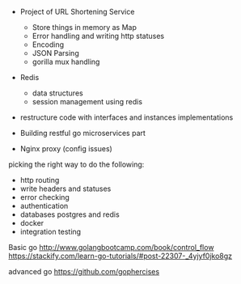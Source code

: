 - Project of URL Shortening Service 
    - Store things in memory as Map
    - Error handling and writing http statuses
    - Encoding
    - JSON Parsing 
    - gorilla mux handling 

- Redis
    - data structures
    - session management using redis 

- restructure code with interfaces and instances implementations 

- Building restful go microservices part 

- Nginx proxy (config issues)


picking the right way to do the following:
- http routing
- write headers and statuses
- error checking 
- authentication
- databases postgres and redis
- docker
- integration testing


Basic go
http://www.golangbootcamp.com/book/control_flow
https://stackify.com/learn-go-tutorials/#post-22307-_4yjyf0jko8gz



advanced go
https://github.com/gophercises
